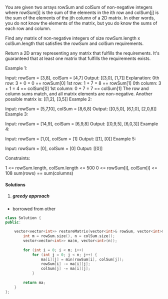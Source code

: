 You are given two arrays rowSum and colSum of non-negative integers where rowSum[i] is the sum of the elements in the ith row and colSum[j] is the sum of the elements of the jth column of a 2D matrix. In other words, you do not know the elements of the matrix, but you do know the sums of each row and column.

Find any matrix of non-negative integers of size rowSum.length x colSum.length that satisfies the rowSum and colSum requirements.

Return a 2D array representing any matrix that fulfills the requirements. It's guaranteed that at least one matrix that fulfills the requirements exists.

 

Example 1:

Input: rowSum = [3,8], colSum = [4,7]
Output: [[3,0],
         [1,7]]
Explanation:
0th row: 3 + 0 = 0 == rowSum[0]
1st row: 1 + 7 = 8 == rowSum[1]
0th column: 3 + 1 = 4 == colSum[0]
1st column: 0 + 7 = 7 == colSum[1]
The row and column sums match, and all matrix elements are non-negative.
Another possible matrix is: [[1,2],
                             [3,5]]
Example 2:

Input: rowSum = [5,7,10], colSum = [8,6,8]
Output: [[0,5,0],
         [6,1,0],
         [2,0,8]]
Example 3:

Input: rowSum = [14,9], colSum = [6,9,8]
Output: [[0,9,5],
         [6,0,3]]
Example 4:

Input: rowSum = [1,0], colSum = [1]
Output: [[1],
         [0]]
Example 5:

Input: rowSum = [0], colSum = [0]
Output: [[0]]
 

Constraints:

1 <= rowSum.length, colSum.length <= 500
0 <= rowSum[i], colSum[i] <= 108
sum(rows) == sum(columns)


#### Solutions

1. ##### greedy approach

- borrowed from other

```cpp
class Solution {
public:

    vector<vector<int>> restoreMatrix(vector<int>& rowSum, vector<int>& colSum) {
        int m = rowSum.size(), n = colSum.size();
        vector<vector<int>> ma(m, vector<int>(n));
        
        for (int i = 0; i < m; i++)
            for (int j = 0; j < n; j++) {
                ma[i][j] = min(rowSum[i], colSum[j]);
                rowSum[i] -= ma[i][j];
                colSum[j] -= ma[i][j];
            }
        
        return ma;
    }
};
```